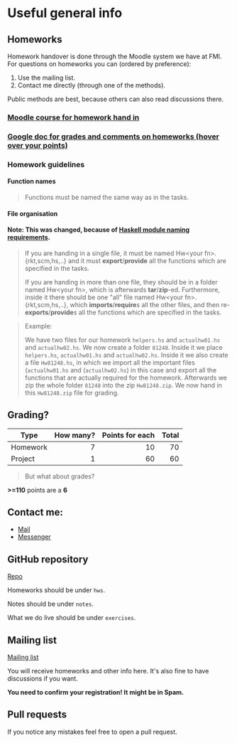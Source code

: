 # Useful general info

## Homeworks

Homework handover is done through the Moodle system we have at FMI.
For questions on homeworks you can (ordered by preference):

1. Use the mailing list.
2. Contact me directly (through one of the methods).

Public methods are best, because others can also read discussions there.

### [Moodle course for homework hand in]

### [Google doc for grades and comments on homeworks (hover over your points)]

### Homework guidelines

#### Function names
>    Functions must be named the same way as in the tasks.

#### File organisation
#### Note: This was changed, because of [Haskell module naming requirements].

>    If you are handing in a single file, it must be named Hw\<your fn\>.{rkt,scm,hs,..} and it must **export**/**provide** all the functions
>    which are specified in the tasks.
>
>    If you are handing in more than one file, they should be in a folder named Hw\<your fn\>, which is afterwards **tar**/**zip**-ed.
>    Furthermore, inside it there should be one "all" file named Hw\<your fn\>.{rkt,scm,hs,..}, which **imports**/**require**s all the other files,
>    and then re-**exports**/**provide**s all the functions which are specified in the tasks.

>    Example:
>
>    We have two files for our homework `helpers.hs` and `actualhw01.hs` and `actualhw02.hs`.
>    We now create a folder `81248`. Inside it we place `helpers.hs`,
>    `actualhw01.hs` and `actualhw02.hs`. Inside it we also create a file `Hw81248.hs`,
>    in which we import all the important files (`actualhw01.hs` and (`actualhw02.hs`) in this case
>    and export all the functions that are actually required for the homework. Afterwards we zip the whole folder `81248`
>    into the zip `Hw81248.zip`. We now hand in this `Hw81248.zip` file for grading.




## Grading?

| Type     | How many? | Points for each | Total |
| -------- |----------:| ---------------:|------:|
| Homework | 7         | 10              | 70    |
| Project  | 1         | 60              | 60    |

> But what about grades?

**>=110** points are a **6**

## Contact me:

* [Mail]
* [Messenger]

## GitHub repository

[Repo]

Homeworks should be under `hws`.

Notes should be under `notes`.

What we do live should be under `exercises`.

## Mailing list

[Mailing list]

You will receive homeworks and other info here.
It's also fine to have discussions if you want.

**You need to confirm your registration! It might be in Spam.**

## Pull requests

If you notice any mistakes feel free to open a pull request.


[Mail]: mailto:godzbanebane@gmail.com
[Messenger]: https://www.facebook.com/g.lyubenov78
[Repo]: https://github.com/googleson78/fp-pract1819
[Mailing list]: https://lists.uni-sofia.bg/cgi-bin/mailman/listinfo/fpract
[Moodle course for homework hand in]: https://learn.fmi.uni-sofia.bg/course/view.php?id=4681
[Google doc for grades and comments on homeworks (hover over your points)]: https://docs.google.com/spreadsheets/d/1fkqtbtaaxRHx1f26lZM8XrM8bHdh7MHcZoagP5vSYW8
[Haskell module naming requirements]:http://learnyouahaskell.com/modules#making-our-own-modules
